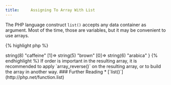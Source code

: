 ```yaml
---
title:     Assigning To Array With List
---
```


The PHP language construct `list()` accepts any data container as argument. Most of the time, those are variables, but it may be convenient to use arrays. 

{% highlight php %}
<?php
$info = array('arabica', 'brown', 'caffeine');

list($a[0], $a[1], $a[2]) = $info;

var_dump($a);

{% endhighlight %}


The values will be assigned to the right index in the array, but the former will be built from right to left, and not, as it is expected most of the time, from left to right.

{% highlight php %}
array(3) {
  [2]=>
  string(8) "caffeine"
  [1]=>
  string(5) "brown"
  [0]=>
  string(6) "arabica"
}
{% endhighlight %}


If order is important in the resulting array, it is recommended to apply `array_reverse()` on the resulting array, or to build the array in another way. 


### Further Reading

* [`list()`](http://php.net/function.list)
